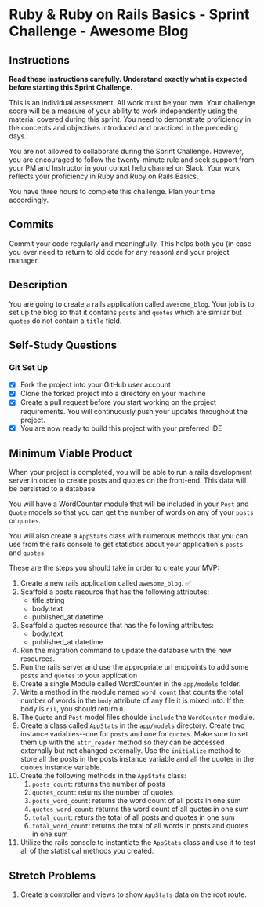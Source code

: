 # Ruby & Ruby on Rails Basics - Sprint Challenge - Awesome Blog

## Instructions

**Read these instructions carefully. Understand exactly what is expected before starting this Sprint Challenge.**

This is an individual assessment. All work must be your own. Your challenge score will be a measure of your ability to work independently using the material covered during this sprint. You need to demonstrate proficiency in the concepts and objectives introduced and practiced in the preceding days.

You are not allowed to collaborate during the Sprint Challenge. However, you are encouraged to follow the twenty-minute rule and seek support from your PM and Instructor in your cohort help channel on Slack. Your work reflects your proficiency in Ruby and Ruby on Rails Basics.

You have three hours to complete this challenge. Plan your time accordingly.

## Commits

Commit your code regularly and meaningfully. This helps both you (in case you ever need to return to old code for any reason) and your project manager.

## Description

You are going to create a rails application called `awesome_blog`. Your job is to set up the blog so that it contains `posts` and `quotes` which are similar but `quotes` do not contain a `title` field.

## Self-Study Questions

### Git Set Up

- [x] Fork the project into your GitHub user account
- [x] Clone the forked project into a directory on your machine
- [x] Create a pull request before you start working on the project requirements. You will continuously push your updates throughout the project.
- [x] You are now ready to build this project with your preferred IDE

## Minimum Viable Product

When your project is completed, you will be able to run a rails development server in order to create posts and quotes on the front-end. This data will be persisted to a database.

You will have a WordCounter module that will be included in your `Post` and `Quote` models so that you can get the number of words on any of your `posts` or `quotes`.

You will also create a `AppStats` class with numerous methods that you can use from the rails console to get statistics about your application's `posts` and `quotes`.

These are the steps you should take in order to create your MVP:

1. Create a new rails application called `awesome_blog`. ✅
2. Scaffold a posts resource that has the following attributes:
   - title:string
   - body:text
   - published_at:datetime
3. Scaffold a quotes resource that has the following attributes:
   - body:text
   - published_at:datetime
4. Run the migration command to update the database with the new resources.
5. Run the rails server and use the appropriate url endpoints to add some `posts` and `quotes` to your application
6. Create a single Module called WordCounter in the `app/models` folder.
7. Write a method in the module named `word_count` that counts the total number of words in the `body` attribute of any file it is mixed into. If the body is `nil`, you should return `0`.
8. The `Quote` and `Post` model files shoulde `include` the `WordCounter` module.
9. Create a class called `AppStats` in the `app/models` directory. Create two instance variables--one for `posts` and one for `quotes`. Make sure to set them up with the `attr_reader` method so they can be accessed externally but not changed externally. Use the `initialize` method to store all the posts in the posts instance variable and all the quotes in the quotes instance variable.
10. Create the following methods in the `AppStats` class:
    1. `posts_count`: returns the number of posts
    2. `quotes_count`: returns the number of quotes
    3. `posts_word_count`: returns the word count of all posts in one sum
    4. `quotes_word_count`: returns the word count of all quotes in one sum
    5. `total_count`: returs the total of all posts and quotes in one sum
    6. `total_word_count`: returns the total of all words in posts and quotes in one sum
11. Utilize the rails console to instantiate the `AppStats` class and use it to test all of the statistical methods you created.

## Stretch Problems

1. Create a controller and views to show `AppStats` data on the root route.

